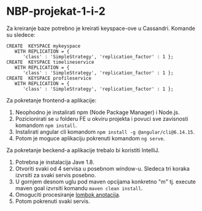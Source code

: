 # NBP-projekat-1-i-2

Za kreiranje baze potrebno je kreirati keyspace-ove u Cassandri. Komande su sledece:
```
CREATE  KEYSPACE mykeyspace 
   WITH REPLICATION = { 
      'class' : 'SimpleStrategy', 'replication_factor' : 1 };
CREATE  KEYSPACE timelineservice 
   WITH REPLICATION = { 
      'class' : 'SimpleStrategy', 'replication_factor' : 1 };
CREATE  KEYSPACE profileservice 
   WITH REPLICATION = { 
      'class' : 'SimpleStrategy', 'replication_factor' : 1 };
 ```

Za pokretanje frontend-a aplikacije:
1. Neophodno je instalirati npm (Node Package Manager) i Node.js. 
2. Pozicionirati se u folderu FE u okviru projekta i povuci sve zavisnosti komandom `npm install`. 
3. Instalirati angular cli komandom `npm install -g @angular/cli@6.14.15`.
4. Potom je moguce aplikaciju pokrenuti komandom `ng serve`.

Za pokretanje beckend-a aplikacije trebalo bi koristiti IntelliJ. 
1. Potrebna je instalacija Jave 1.8.
2. Otvoriti svaki od 4 servisa u posebnom window-u. Sledeca tri koraka izvrsiti za svaki servis posebno.
3. U gornjem desnom uglu pod maven opcijama konkretno "m" tj. execute maven goal izvrsiti komandu `maven clean install`.
4. Omoguciti procesiranje [lombok anotacija](https://stackoverflow.com/questions/24006937/lombok-annotations-do-not-compile-under-intellij-idea?fbclid=IwAR0J7oG8SBGBWEGBXDKVlmNiNiZJEMtJrtjXmlHWfUz9UhPqK21xCya_0qw).
5. Potom pokrenuti svaki servis.


